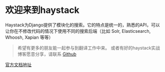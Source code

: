 # 欢迎来到haystack 

Haystack为Django提供了模块化的搜索。它的特点是统一的，熟悉的API，可以让你在不修改代码的情况下使用不同的搜索后端（比如 Solr, Elasticsearch, Whoosh, Xapian 等等）

> 希望有更多的朋友能一起参与到翻译工作中来。 或者有好的haystack实战博客愿意分享，请联系
> [Github](https://github.com/sherlockzoom/)

[官方文档地址](http://django-haystack.readthedocs.org/en/v2.4.1/index.html)
